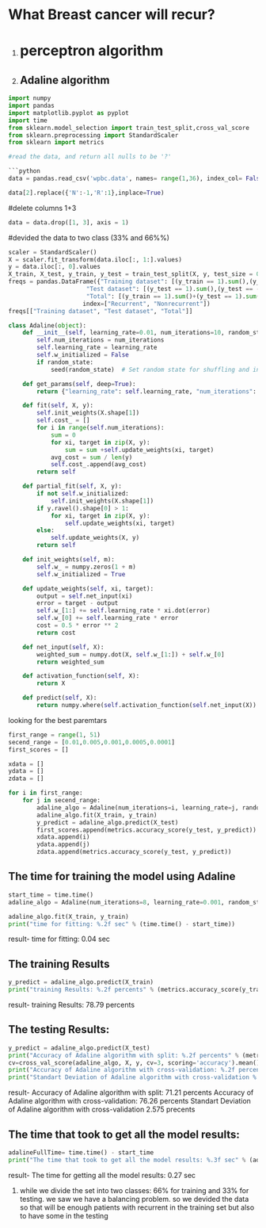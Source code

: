 # What Breast cancer will recur?

1. # perceptron algorithm

2. ## Adaline algorithm 

```python
import numpy
import pandas
import matplotlib.pyplot as pyplot
import time
from sklearn.model_selection import train_test_split,cross_val_score
from sklearn.preprocessing import StandardScaler
from sklearn import metrics

#read the data, and return all nulls to be '?'

```python
data = pandas.read_csv('wpbc.data', names= range(1,36), index_col= False, na_values="?")

data[2].replace({'N':-1,'R':1},inplace=True)
```
#delete columns 1+3
```python
data = data.drop([1, 3], axis = 1)
```
#devided the data to two class (33% and 66%%)
```python
scaler = StandardScaler()
X = scaler.fit_transform(data.iloc[:, 1:].values)
y = data.iloc[:, 0].values
X_train, X_test, y_train, y_test = train_test_split(X, y, test_size = 0.33, random_state = 1 )
freqs = pandas.DataFrame({"Training dataset": [(y_train == 1).sum(),(y_train == -1).sum()],
                      "Test dataset": [(y_test == 1).sum(),(y_test == -1).sum()],
                      "Total": [(y_train == 1).sum()+(y_test == 1).sum(),(y_train == -1).sum()+(y_test == -1).sum()]},
                     index=["Recurrent", "Nonrecurrent"])
freqs[["Training dataset", "Test dataset", "Total"]]
```
    
```python
class Adaline(object):
    def __init__(self, learning_rate=0.01, num_iterations=10, random_state=None):
        self.num_iterations = num_iterations
        self.learning_rate = learning_rate
        self.w_initialized = False
        if random_state:
            seed(random_state)  # Set random state for shuffling and initializing the weights

    def get_params(self, deep=True):
        return {"learning_rate": self.learning_rate, "num_iterations": self.num_iterations}

    def fit(self, X, y):
        self.init_weights(X.shape[1])
        self.cost_ = []
        for i in range(self.num_iterations):
            sum = 0
            for xi, target in zip(X, y):
                sum = sum +self.update_weights(xi, target)
            avg_cost = sum / len(y)
            self.cost_.append(avg_cost)
        return self

    def partial_fit(self, X, y):
        if not self.w_initialized:
            self.init_weights(X.shape[1])
        if y.ravel().shape[0] > 1:
            for xi, target in zip(X, y):
                self.update_weights(xi, target)
        else:
            self.update_weights(X, y)
        return self

    def init_weights(self, m):
        self.w_ = numpy.zeros(1 + m)
        self.w_initialized = True

    def update_weights(self, xi, target):
        output = self.net_input(xi)
        error = target - output
        self.w_[1:] += self.learning_rate * xi.dot(error)
        self.w_[0] += self.learning_rate * error
        cost = 0.5 * error ** 2
        return cost

    def net_input(self, X):
        weighted_sum = numpy.dot(X, self.w_[1:]) + self.w_[0]
        return weighted_sum

    def activation_function(self, X):
        return X

    def predict(self, X):
        return numpy.where(self.activation_function(self.net_input(X)) >= 0.0, 1, -1)
```

looking for the best paremtars

```python
first_range = range(1, 51)
secend_range = [0.01,0.005,0.001,0.0005,0.0001]
first_scores = []

xdata = []
ydata = []
zdata = []

for i in first_range:
    for j in secend_range:
        adaline_algo = Adaline(num_iterations=i, learning_rate=j, random_state=1)
        adaline_algo.fit(X_train, y_train)
        y_predict = adaline_algo.predict(X_test)
        first_scores.append(metrics.accuracy_score(y_test, y_predict))
        xdata.append(i)
        ydata.append(j)
        zdata.append(metrics.accuracy_score(y_test, y_predict))

```
## The time for training the model using Adaline
```python
start_time = time.time()
adaline_algo = Adaline(num_iterations=8, learning_rate=0.001, random_state=1)

adaline_algo.fit(X_train, y_train)
print("time for fitting: %.2f sec" % (time.time() - start_time))
```
result- time for fitting: 0.04 sec

## The training Results
```python
y_predict = adaline_algo.predict(X_train)
print("training Results: %.2f percents" % (metrics.accuracy_score(y_train, y_predict)*100))
```
result- training Results: 78.79 percents
## The testing Results:
```python
y_predict = adaline_algo.predict(X_test)
print("Accuracy of Adaline algorithm with split: %.2f percents" % (metrics.accuracy_score(y_test, y_predict)*100))
cv=cross_val_score(adaline_algo, X, y, cv=3, scoring='accuracy').mean()
print("Accuracy of Adaline algorithm with cross-validation: %.2f percents"  % (cv*100))
print("Standart Deviation of Adaline algorithm with cross-validation %.3f precents" % (cross_val_score(adaline_algo, X, y, cv=3, scoring='accuracy').std()*100))
```
result- 
Accuracy of Adaline algorithm with split: 71.21 percents
Accuracy of Adaline algorithm with cross-validation: 76.26 percents
Standart Deviation of Adaline algorithm with cross-validation 2.575 precents

## The time that took to get all the model results:
```python
adalineFullTime= time.time() - start_time
print("The time that took to get all the model results: %.3f sec" % (adalineFullTime))

```
result- The time for getting all the model results: 0.27 sec

  1. while we divide the set into two classes: 66% for training and 33% for testing. we saw we have a balancing problem. 
    so we devided the data so that will be enough patients with recurrent in the training set but also to have some in the testing
  

